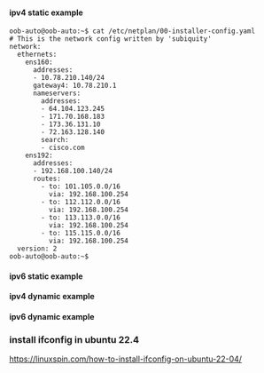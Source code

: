 
#### ipv4 static example

    oob-auto@oob-auto:~$ cat /etc/netplan/00-installer-config.yaml
    # This is the network config written by 'subiquity'
    network:
      ethernets:
        ens160:
          addresses:
          - 10.78.210.140/24
          gateway4: 10.78.210.1
          nameservers:
            addresses:
            - 64.104.123.245
            - 171.70.168.183
            - 173.36.131.10
            - 72.163.128.140
            search:
            - cisco.com
        ens192:
          addresses:
          - 192.168.100.140/24
          routes:
            - to: 101.105.0.0/16
              via: 192.168.100.254
            - to: 112.112.0.0/16
              via: 192.168.100.254
            - to: 113.113.0.0/16
              via: 192.168.100.254
            - to: 115.115.0.0/16
              via: 192.168.100.254
      version: 2
    oob-auto@oob-auto:~$
    
    
#### ipv6 static example


#### ipv4 dynamic example


#### ipv6 dynamic example


### install ifconfig in ubuntu 22.4

https://linuxspin.com/how-to-install-ifconfig-on-ubuntu-22-04/


